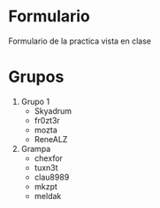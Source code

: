 # Formulario
Formulario de la practica vista en clase

# Grupos

1. Grupo 1
	- Skyadrum
	- fr0zt3r
	- mozta
	- ReneALZ
2. Grampa 
	- chexfor
	- tuxn3t
	- clau8989
	- mkzpt
	- meldak
